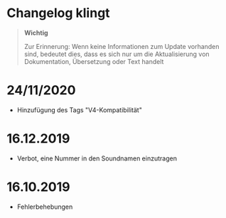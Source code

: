 # Changelog klingt

>**Wichtig**
>
>Zur Erinnerung: Wenn keine Informationen zum Update vorhanden sind, bedeutet dies, dass es sich nur um die Aktualisierung von Dokumentation, Übersetzung oder Text handelt

# 24/11/2020

- Hinzufügung des Tags "V4-Kompatibilität"

# 16.12.2019

- Verbot, eine Nummer in den Soundnamen einzutragen

# 16.10.2019

- Fehlerbehebungen
